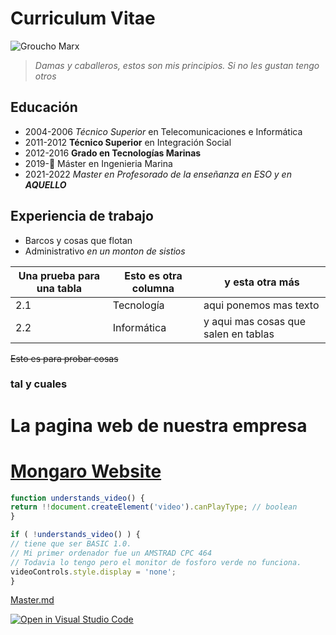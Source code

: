 # Curriculum Vitae

![Groucho Marx](https://www.elcorreo.com/xlsemanal/wp-content/uploads/sites/5/2021/09/groucho-marx-vida-familia-actor.jpg)

> *Damas y caballeros, estos son mis principios. Si no les gustan tengo otros*
## Educación
* 2004-2006 *Técnico Superior* en Telecomunicaciones e Informática
* 2011-2012 **Técnico Superior** en Integración Social
* 2012-2016 **Grado en Tecnologías Marinas**
* 2019-👾 Máster en Ingenieria Marina
* 2021-2022 *Master en Profesorado de la enseñanza en ESO y en **AQUELLO***
## Experiencia de trabajo

* Barcos y cosas que flotan
* Administrativo *en un monton de sistios*


Una prueba para una tabla | Esto es otra columna | y esta otra más
------------ | ------------- | -------------
2.1 | Tecnología | aqui ponemos mas texto
2.2 | Informática | y aqui mas cosas que salen en tablas

~~Esto es para probar cosas~~

### tal y cuales

# La pagina web de nuestra empresa

# [Mongaro Website](https://www.mongaro.com)


```javascript
function understands_video() {
return !!document.createElement('video').canPlayType; // boolean
}

if ( !understands_video() ) {
// tiene que ser BASIC 1.0.
// Mi primer ordenador fue un AMSTRAD CPC 464
// Todavia lo tengo pero el monitor de fosforo verde no funciona.
videoControls.style.display = 'none';
}
```
[Master.md](https://github.com/ULL-MFP-AET-2122/aprender-markdown-manuel_curbelo_alu0100045130/blob/main/master.md)




[![Open in Visual Studio Code](https://classroom.github.com/assets/open-in-vscode-f059dc9a6f8d3a56e377f745f24479a46679e63a5d9fe6f495e02850cd0d8118.svg)](https://classroom.github.com/online_ide?assignment_repo_id=6129474&assignment_repo_type=AssignmentRepo)
